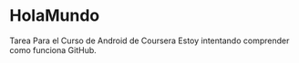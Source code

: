 # HolaMundo
Tarea Para el Curso de Android de Coursera
Estoy intentando comprender como funciona GitHub.
